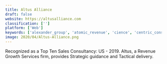 ```yaml
---
title: Altus Alliance
draft: false 
website: https://altusalliance.com
classification: ['']
platform: ['Web']
keywords: ['alexander_group', 'atomic_revenue', 'cience', 'centric_consulting', 'cloudkettle', 'force_management', 'franklincovey', 'growthgenius', 'jbarrows_sales_training', 'jjellyfish', 'leadmd', 'revops_global', 'sandler_training', 'skaled', 'topo', 'tenbound', 'the_harris_consulting_group', 'vertek', 'victory_lap']
image: 2020/04/Altus-Alliance.png
---
```

Recognized as a Top Ten Sales Consultancy: US - 2019. Altus, a Revenue Growth Services firm, provides Strategic guidance and Tactical delivery.
